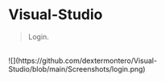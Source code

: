 # Visual-Studio

> Login.
</br>
![](https://github.com/dextermontero/Visual-Studio/blob/main/Screenshots/login.png)
